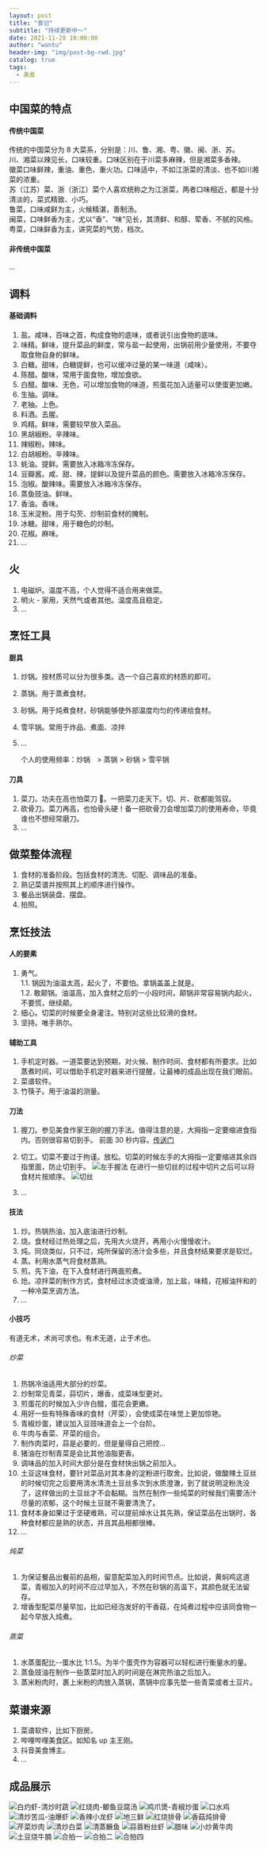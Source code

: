 ```yaml
---
layout: post
title: "食记"
subtitle: "持续更新中～"
date: 2021-11-28 10:00:00
author: "wantu"
header-img: "img/post-bg-rwd.jpg"
catalog: true
tags:
  - 美食
---
```


## 中国菜的特点

#### 传统中国菜

传统的中国菜分为 8 大菜系，分别是：川、鲁、湘、粤、徽、闽、浙、苏。<br>
川、湘菜以辣见长，口味较重。口味区别在于川菜多麻辣，但是湘菜多香辣。<br>
徽菜口味鲜辣，重油、重色、重火功。口味适中，不如江浙菜的清淡、也不如川湘菜的浓重。<br>
苏（江苏）菜、浙（浙江）菜个人喜欢统称之为江浙菜，两者口味相近，都是十分清淡的，菜式精致、小巧。<br>
鲁菜，口味咸鲜为主，火候精湛，善制汤。<br>
闽菜，口味鲜香为主，尤以“香”、“味”见长，其清鲜、和醇、荤香、不腻的风格。<br>
粤菜，口味鲜香为主，讲究菜的气势，档次。<br>

#### 非传统中国菜

...

## 调料

#### 基础调料

1. 盐。咸味，百味之首，构成食物的底味，或者说引出食物的底味。
2. 味精。鲜味，提升菜品的鲜度，常与盐一起使用，出锅前用少量使用，不要夺取食物自身的鲜味。
3. 白糖。甜味，白糖提鲜，也可以缓冲过量的某一味道（咸味）。
4. 陈醋。酸味，常用于面食物，增加食欲。
5. 白醋。酸味、无色，可以增加食物的味道，煎蛋花加入适量可以使蛋更加嫩。
6. 生抽。调味。
7. 老抽。上色。
8. 料酒。去腥。
9. 鸡精。鲜味，需要较早放入菜品。
10. 黑胡椒粉。辛辣味。
11. 辣椒粉。辣味。
12. 白胡椒粉。辛辣味。
13. 蚝油。提鲜。需要放入冰箱冷冻保存。
14. 豆瓣酱。咸、甜、辣，提鲜以及提升菜品的颜色。需要放入冰箱冷冻保存。
15. 泡椒。酸辣味。需要放入冰箱冷冻保存。
16. 蒸鱼豉油。鲜味。
17. 香油。香味。
18. 玉米淀粉。用于勾芡、炒制前食材的腌制。
19. 冰糖。甜味，用于糖色的炒制。
20. 花椒。麻味。
21. ...

## 火

1. 电磁炉。温度不高，个人觉得不适合用来做菜。
2. 明火 - 家用，天然气或者其他。温度高且稳定。
3. ...

## 烹饪工具

#### 厨具

1. 炒锅。按材质可以分为很多类。选一个自己喜欢的材质的即可。

2. 蒸锅。用于蒸煮食材。

3. 砂锅。用于炖煮食材，砂锅能够使外部温度均匀的传递给食材。

4. 雪平锅。常用于炸品、煮面、凉拌

5. ...

   个人的使用频率：炒锅　> 蒸锅 > 砂锅 > 雪平锅

#### 刀具

1. 菜刀。功夫在高也怕菜刀 🔪。一把菜刀走天下。切、片、砍都能驾驭。
2. 砍骨刀。菜刀再高，也怕骨头硬！备一把砍骨刀会增加菜刀的使用寿命，毕竟谁也不想经常磨刀。
3. ...

## 做菜整体流程

1. 食材的准备阶段。包括食材的清洗、切配、调味品的准备。
2. 熟记菜谱并按照其上的顺序进行操作。
3. 餐品出锅装盘、摆盘。
4. 拍照。

## 烹饪技法

#### 人的要素

1. 勇气。<br>
   1.1. 锅因为油温太高，起火了，不要怕。拿锅盖盖上就是。<br>
   1.2. 敢颠锅。油温高，加入食材之后的一小段时间，颠锅非常容易锅内起火，不要慌，继续颠。<br>
2. 细心。切菜的时候要全身灌注。特别对这些比较滑的食材。<br>
3. 坚持。唯手熟尔。<br>

#### 辅助工具

1. 手机定时器。一道菜要达到预期，对火候、制作时间、食材都有所要求。比如蒸煮时间，可以借助手机定时器来进行提醒，让最棒的成品出现在我们眼前。
2. 菜谱软件。
3. 竹筷子。用于油温的测量。

#### 刀法

1. 握刀。参见美食作家王刚的握刀手法。值得注意的是，大拇指一定要缩进食指内。否则很容易切到手。
   前面 30 秒内容。[传送门](https://www.xiachufang.com/recipe/103727348/)

2. 切工。切菜不要过于拘谨。放松。切菜的时候左手的大拇指一定要缩进其余四指里面，防止切到手。
   ![左手握法](/img/cook/左手握法.jpg)
   在进行一些切丝的过程中切片之后可以将食材片按顺序。
   ![切丝](/img/cook/土豆丝堆叠.jpg)

3. ...

#### 技法

1. 炒。热锅热油，加入底油进行炒制。
2. 烧。食材经过热处理之后，先用大火烧开，再用小火慢慢收汁。
3. 炖。同烧类似，只不过，炖所保留的汤汁会多些，并且食材结果要求是软烂。
4. 蒸。利用水蒸气将食材蒸熟。
5. 煎。先下油，在下入食材进行两面煎煮。
6. 炝。凉拌菜的制作方式，食材经过水烫或油滑，加上盐，味精，花椒油拌和的一种冷菜烹调方法。
7. ...

#### 小技巧

有道无术，术尚可求也。有术无道，止于术也。

###### 炒菜

1. 热锅冷油适用大部分的炒菜。
2. 炒制常见青菜，蒜切片，爆香，成菜味型更对。
3. 煎蛋花的时候加入少许白醋，蛋花会更嫩。
4. 用好一些有特殊香味的食材（芹菜），会使成菜在味觉上更加惊艳。
5. 青椒炒蛋，建议加入豆豉味道会上一个台阶。
6. 牛肉与香菜、芹菜的组合。
7. 制作肉菜时，蒜是必要的，但是量得自己把控...
8. 猪油在炒制青菜是会比其他油脂更香。
9. 调味品的加入时间大部分是在食材快出锅之前加入。
10. 土豆这味食材，要针对菜品对其本身的淀粉进行取舍。比如说，做酸辣土豆丝的时候切完之后要用清水清洗土豆丝多次到水质澄澈，到了就说明淀粉洗没了，这样做出的土豆丝才不会黏糊。当然在制作一些炖菜的时候我们需要汤汁尽量的浓郁，这个时候土豆就不需要清洗了。
11. 食材本身如果过于坚硬难熟，可以提前焯水让其先熟，保证菜品在出锅时，各种食材都应是熟的状态，并且其品相都很棒。
12. ...

###### 炖菜

1. 为保证餐品出餐前的品相，留意配菜加入的时间节点。比如说，黄焖鸡这道菜，青椒加入的时间不应过早加入，不然在砂锅的高温下，其颜色就无法留存。
2. 增香型配菜尽量早加，比如已经泡发好的干香菇，在炖煮过程中应该同食物一起今早放入炖煮。

###### 蒸菜

1. 水蒸蛋配比--蛋水比 1:1.5。为半个蛋壳作为容器可以轻松进行衡量水的量。
2. 蒸鱼豉油在制作一些蒸菜时加入的时间是在淋完热油之后加入。
3. 蒸米粉肉时，裹上米粉的肉放入蒸锅，蒸锅中应事先垫一些青菜或者土豆片。

## 菜谱来源

1. 菜谱软件，比如下厨房。
2. 哔哩哔哩美食区。如知名 up 主王刚。
3. 抖音美食博主。
4. ...

## 成品展示

![白灼虾-清炒时蔬](/img/cook/白灼虾.jpeg)
![红烧肉-鲫鱼豆腐汤](/img/cook/红烧肉.jpeg)
![鸡爪煲-青椒炒蛋](/img/cook/鸡爪煲.jpeg)
![口水鸡](/img/cook/口水鸡.jpeg)
![清炒苦瓜-油爆虾](/img/cook/苦瓜虾.jpeg)
![香辣小龙虾](/img/cook/香辣小龙虾.jpeg)
![地三鲜](/img/cook/地三鲜.jpeg)
![红烧排骨](/img/cook/红烧排骨.jpeg)
![香菇炖排骨](/img/cook/香菇炖排骨.jpeg)
![芹菜炒肉](/img/cook/芹菜炒肉.jpeg)
![清炒白菜](/img/cook/清炒时蔬.jpeg)
![清蒸鳜鱼](/img/cook/清蒸鳜鱼.jpeg)
![蒜蓉粉丝虾](/img/cook/蒜蓉粉丝虾.jpeg)
![腊味](/img/cook/腊味.jpg)
![小炒黄牛肉](/img/cook/小炒黄牛肉.jpg)
![土豆烧牛腩](/img/cook/土豆烧牛腩.jpg)
![合拍一](/img/cook/合拍一.jpeg)
![合拍二](/img/cook/合拍二.jpeg)
![合拍四](/img/cook/合拍四.jpeg)
